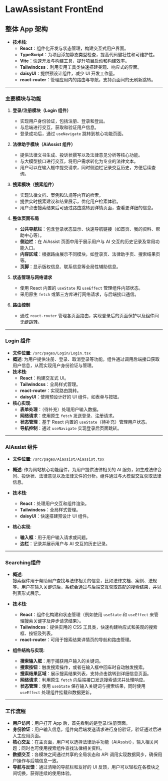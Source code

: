 # LawAssistant FrontEnd

## 整体 App 架构

- **技术栈**:
  - **React**：组件化开发与状态管理，构建交互式用户界面。
  - **TypeScript**：为项目添加静态类型检查，提高代码健壮性和可维护性。
  - **Vite**：快速开发与构建工具，提升项目启动和构建效率。
  - **Tailwindcss**：利用实用工具类快速搭建美观、响应式的界面。
  - **daisyUI**：提供预设计组件，减少 UI 开发工作量。
  - **react-router**：管理应用内的路由与导航，支持页面间的无刷新跳转。

---

### 主要模块与功能

1. **登录/注册模块（Login 组件）**
   
   - 实现用户身份验证，包括注册、登录和登出。
   - 与后端进行交互，获取和验证用户信息。
   - 登录成功后，通过 `useNavigate` 跳转到核心功能页面。

2. **法律助手模块（AiAssist 组件）**
   
   - 提供法律文书生成、投诉状撰写以及法律意见分析等核心功能。
   - 与大模型接口进行交互，将用户需求转化为专业的法律文本。
   - 用户可以在输入框中提交请求，同时侧边栏记录交互历史，方便后续查询。

3. **搜索模块（搜索组件）**
   
   - 实现法律文档、案例和法规等内容的检索。
   - 提供实时搜索建议和结果展示，优化用户检索体验。
   - 用户点击搜索结果后可通过路由跳转到详情页面，查看更详细的信息。

4. **整体页面布局**
   
   - **公共导航栏**：包含登录状态显示、快速导航链接（如首页、我的资料、帮助中心等）。
   - **侧边栏**：在 AiAssist 页面中用于展示用户与 AI 交互的历史记录及常用功能入口。
   - **内容区域**：根据路由展示不同模块，如登录页、法律助手页、搜索结果页等。
   - **页脚**：显示版权信息、联系信息等全局性辅助信息。

5. **状态管理与网络请求**
   
   - 使用 React 内置的 `useState` 和 `useEffect` 管理组件内部状态。
   - 采用原生 `fetch` 或第三方库进行网络请求，与后端接口通信。

6. **路由控制**
   
   - 通过 `react-router` 管理各页面路由，实现登录后的页面保护以及组件间无缝跳转。

***

### Login 组件

- **文件位置**: `/src/pages/Login/Login.tsx`
- **概述**: 为用户提供注册、登录、取消登录等功能。组件通过调用后端接口获取用户信息，从而实现用户身份验证与管理。
- **技术栈**:
  - **React**：构建交互式 UI。
  - **Tailwindcss**：全局样式管理。
  - **react-router**：实现路由跳转。
  - **daisyUI**：使用预设计好的 UI 组件，如表单与按钮。
- **核心实现**:
  - **表单处理**：（待补充）处理用户输入数据。
  - **网络请求**：使用原生 `fetch` 发送登录、注册请求。
  - **状态管理**：基于 React 内置的 `useState`（待补充）管理用户状态。
  - **导航控制**：通过 `useNavigate` 实现登录后页面跳转。

---

### AiAssist 组件

- **文件位置**: `/src/pages/Aiassist/Aiassist.tsx`

- **概述**: 作为网站核心功能组件，为用户提供法律相关的 AI 服务，如生成法律合同、投诉状、法律意见以及法律文件的分析。组件通过与大模型交互获取法律信息。

- **技术栈**:
  
  - **React**：处理用户交互和组件渲染。
  - **Tailwindcss**：全局样式管理。
  - **daisyUI**：快速搭建预设计 UI 组件。

- **核心实现**:
  
  - **输入框**：用于用户输入请求或问题。
  - **边栏**：记录并展示用户与 AI 交互的历史记录。

***

### Searching组件

- **概述**:  
  搜索组件用于帮助用户查找与法律相关的信息，比如法律文档、案例、法规等。用户在输入关键词后，系统会通过与后端交互获取匹配的搜索结果，并以列表形式展示。

- **技术栈**:
  
  - **React**：组件化构建和状态管理（例如使用 `useState` 和 `useEffect` 来管理搜索关键字及异步请求结果）。
  - **Tailwindcss**：提供实用的 CSS 工具类，快速构建响应式和美观的搜索框、按钮及列表。
  - **react-router**：可用于搜索结果详情页的导航和路由管理。

- **组件结构与实现**:
  
  - **搜索输入框**：用于捕获用户输入的关键词。
  - **搜索按钮**：触发搜索操作，或者在输入框中回车时自动触发搜索。
  - **搜索结果区域**：展示搜索结果列表，支持点击跳转到详细信息页面。
  - **网络请求**：利用原生 `fetch` 向后端接口发送搜索请求并处理响应。
  - **状态管理**：使用 `useState` 保存输入关键词与搜索结果，同时使用 `useEffect` 处理组件挂载和数据更新。

---

### 工作流程

- **用户访问**：用户打开 App 后，首先看到的是登录/注册页面。
- **身份验证**：用户输入信息，组件向后端发送请求进行身份验证，验证通过后进入主应用页面。
- **核心交互**：在主页面，用户可以选择法律助手功能（AiAssist），输入相关问题；同时也可使用搜索组件查找法律相关资料。
- **数据交互**：各模块之间通过共享的全局状态和 API 调用实现数据同步，确保用户操作与后端信息一致。
- **导航与反馈**：通过清晰的导航栏和友好的 UI 反馈，用户可以轻松在各模块之间切换，获得连续的使用体验。
